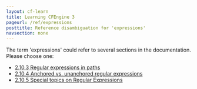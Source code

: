 ```yaml
---
layout: cf-learn
title: Learning CFEngine 3
pageurl: /ref/expressions
posttitle: Reference disambiguation for 'expressions'
navsection: none
---
```


The term 'expressions' could refer to several sections in the documentation. Please choose one:

- [2.10.3 Regular expressions in paths](https://cfengine.com/manuals/cf3-Reference#Regular-expressions-in-paths)
- [2.10.4 Anchored vs. unanchored regular expressions](https://cfengine.com/manuals/cf3-Reference#Anchored-vs.-unanchored-regular-expressions)
- [2.10.5 Special topics on Regular Expressions](https://cfengine.com/manuals/cf3-Reference#Special-topics-on-Regular-Expressions)
